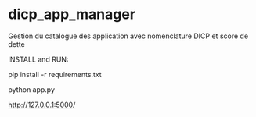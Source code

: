 # dicp_app_manager
Gestion du catalogue des application avec nomenclature DICP et score de dette

INSTALL and RUN:

pip install -r requirements.txt

python app.py

http://127.0.0.1:5000/
